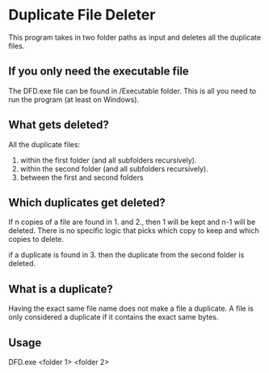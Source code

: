 # Duplicate File Deleter

This program takes in two folder paths as input and deletes all the duplicate files.

## If you only need the executable file 

The DFD.exe file can be found in /Executable folder.  This is all you need to run the program (at least on Windows).

## What gets deleted?

All the duplicate files:

1. within the first folder (and all subfolders recursively).
2. within the second folder (and all subfolders recursively).
3. between the first and second folders

## Which duplicates get deleted?

If n copies of a file are found in 1. and 2., then 1 will be kept and n-1 will be deleted.  There is no specific logic that picks which copy to keep and which copies to delete.

if a duplicate is found in 3. then the duplicate from the second folder is deleted.

## What is a duplicate?

Having the exact same file name does not make a file a duplicate.  A file is only considered a duplicate if it contains the exact same bytes.

## Usage

DFD.exe \<folder 1\> \<folder 2\>